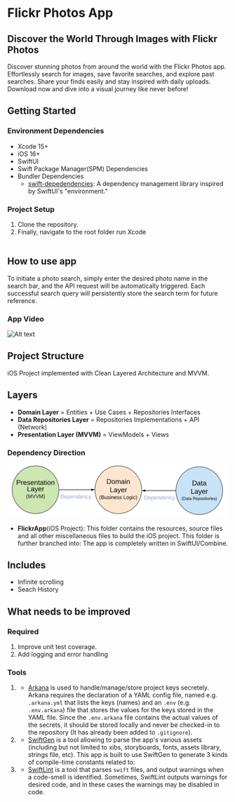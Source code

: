 # Flickr Photos App
## Discover the World Through Images with Flickr Photos
Discover stunning photos from around the world with the Flickr Photos app. Effortlessly search for images, save favorite searches, and explore past searches. Share your finds easily and stay inspired with daily uploads. Download now and dive into a visual journey like never before!

## Getting Started
### Environment Dependencies
- Xcode 15+
- iOS 16+
- SwiftUI
- Swift Package Manager(SPM) Dependencies
- Bundler Dependencies
	- [swift-depedendencies](https://github.com/pointfreeco/swift-dependencies): A dependency management library inspired by SwiftUI's "environment."
### Project Setup
1. Clone the repository.
2. Finally, navigate to the root folder run Xcode
<br><br>

## How to use app
To initiate a photo search, simply enter the desired photo name in the search bar, and the API request will be automatically triggered. Each successful search query will persistently store the search term for future reference.

### App Video
![Alt text](README_FILES/App.gif?raw=true "Flickr App")

## Project Structure
iOS Project implemented with Clean Layered Architecture and MVVM. 

## Layers
* **Domain Layer** = Entities + Use Cases + Repositories Interfaces
* **Data Repositories Layer** = Repositories Implementations + API (Network)
* **Presentation Layer (MVVM)** = ViewModels + Views

### Dependency Direction
![Alt text](README_FILES/CleanArchitectureDependencies.png?raw=true "Modules Dependencies")

* **FlickrApp**(iOS Project): This folder contains the resources, source files and all other miscellaneous files to build the iOS project. This folder is further branched into:
	 The app is completely written in SwiftUI/Combine.
	 
## Includes
* Infinite scrolling
* Seach History


## What needs to be improved ##
### Required
1. Improve unit test coverage.
2. Add logging and error handling

### Tools
 1. - [Arkana](https://github.com/rogerluan/arkana) is used to handle/manage/store project keys secretely.
Arkana requires the declaration of a YAML config file, named e.g. `.arkana.yml` that lists the keys (names) and an `.env` (e.g. `.env.arkana`) file that stores the values for the keys stored in the YAML file. Since the `.env.arkana` file contains the actual values of the secrets, it should be stored locally and never be checked-in to the repository (It has already been added to `.gitignore`).
2. - [SwiftGen](https://github.com/SwiftGen/SwiftGen) is a tool allowing to parse the app's various assets (including but not limited to xibs, storyboards, fonts, assets library, strings file, etc). This app is built to use SwiftGen to generate 3 kinds of compile-time constants related to:
3. - [SwiftLint](https://github.com/realm/SwiftLint/) is a tool that parses `swift` files, and output warnings when a code-smell is identified. Sometimes, SwiftLint outputs warnings for desired code, and in these cases the warnings may be disabled in code.
